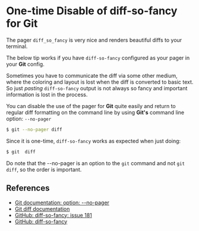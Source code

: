 # One-time Disable of diff-so-fancy for Git

The pager `diff_so_fancy` is very nice and renders beautiful diffs to your terminal.

The below tip works if you have `diff-so-fancy` configured as your pager in  your **Git** config.

Sometimes you have to communicate the diff via some other medium, where the coloring and layout is lost when the diff is converted to basic text. So just _pasting_ `diff-so-fancy` output is not always so fancy and important information is lost in the process.

You can disable the use of the pager for **Git** quite easily and return to regular diff formatting on the command line by using **Git's** command line option: `--no-pager`

```bash
$ git --no-pager diff
```

Since it is one-time, `diff-so-fancy` works as expected when just doing:

```bash
$ git  diff
```

Do note that the --no-pager is an option to the `git` command and not `git diff`, so the order is important.

## References

- [Git documentation: option: --no-pager](https://git-scm.com/docs/git)
- [Git diff documentation](https://git-scm.com/docs/git-diff)
- [GitHub: diff-so-fancy: issue 181](https://github.com/so-fancy/diff-so-fancy/issues/181)
- [GitHub: diff-so-fancy](https://github.com/so-fancy/diff-so-fancy)
